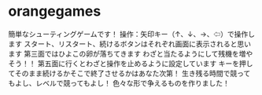 # orangegames
簡単なシューティングゲームです！
操作：矢印キー（↑、↓、→、⇦）で操作します
スタート、リスタート、続けるボタンはそれぞれ画面に表示されると思います
第三面ではひよこの卵が落ちてきます
わざと当たるようにして残機を増やそう！！
第五面に行くとわざと操作を止めるように設定しています
キーを押してそのまま続けるかそこで終了させるかはあなた次第！
生き残る時間で競ってもよし、レベルで競ってもよし！
色々な形で争えるものを作りました！
